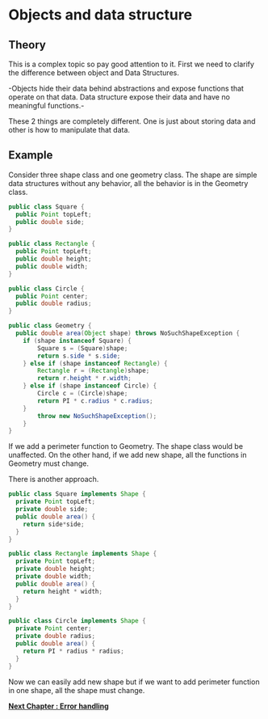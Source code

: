 # Objects and data structure

## Theory

This is a complex topic so pay good attention to it. First we need to clarify the difference between object and Data Structures.

-Objects hide their data behind abstractions and expose functions that operate on that data. Data structure expose their data and have no meaningful functions.-

These 2 things are completely different. One is just about storing data and other is how to manipulate that data.

## Example

Consider three shape class and one geometry class.
The shape are simple data structures without any behavior, all the behavior is in the Geometry class.

```java
public class Square {
  public Point topLeft;
  public double side;
}

public class Rectangle {
  public Point topLeft;
  public double height;
  public double width;
}

public class Circle {
  public Point center;
  public double radius;
}

public class Geometry {
  public double area(Object shape) throws NoSuchShapeException {
    if (shape instanceof Square) {
        Square s = (Square)shape;
        return s.side * s.side;
    } else if (shape instanceof Rectangle) {
        Rectangle r = (Rectangle)shape;
        return r.height * r.width;
    } else if (shape instanceof Circle) {
        Circle c = (Circle)shape;
        return PI * c.radius * c.radius;
    }
        throw new NoSuchShapeException();
    }
}
```
If we add a perimeter function to Geometry. The shape class would be unaffected.
On the other hand, if we add new shape, all the functions in Geometry must change.

There is another approach.

```java
public class Square implements Shape {
  private Point topLeft;
  private double side;
  public double area() {
    return side*side;
  }
}

public class Rectangle implements Shape {
  private Point topLeft;
  private double height;
  private double width;
  public double area() {
    return height * width;
  }
}

public class Circle implements Shape {
  private Point center;
  private double radius;
  public double area() {
    return PI * radius * radius;
  }
}
```

Now we can easily add new shape but if we want to add perimeter function in one shape,  all the shape must change.

__[Next Chapter : Error handling](../06-error-handling/README.md)__